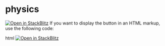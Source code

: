 # physics

[![Open in StackBlitz](https://developer.stackblitz.com/img/open_in_stackblitz.svg)](https://stackblitz.com/github/tbonte1/physics/gravity.html)
If you want to display the button in an HTML markup, use the following code:

html
<a href="https://stackblitz.com/github/tbonte1/physics/gravity.html">
  <img
    alt="Open in StackBlitz"
    src="https://developer.stackblitz.com/img/open_in_stackblitz.svg"
  />
</a>
